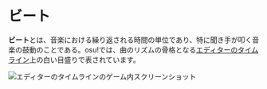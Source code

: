 # ビート

**ビート**とは、音楽における繰り返される時間の単位であり、特に聞き手が叩く音楽の鼓動のことである。osu!では、曲のリズムの骨格となる[エディターのタイムライン](/wiki/Client/Beatmap_editor/Timelines)上の白い目盛りで表されています。

![エディターのタイムラインのゲーム内スクリーンショット](img/timeline.png "すべての白いメモリは音楽のビートを表します")
